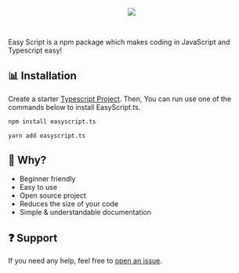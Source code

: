 <p align="center">
  <img src="https://images.easyscript.dev/banner.png" />
</p>

<br />

Easy Script is a npm package which makes coding in JavaScript and Typescript easy!

## 📊 Installation

Create a starter [Typescript Project](https://khalilstemmler.com/blogs/typescript/node-starter-project/). Then, You can run use one of the commands below to install EasyScript.ts.

```bash
npm install easyscript.ts
```

```bash
yarn add easyscript.ts
```

## 🤔 Why?

- Beginner friendly
- Easy to use
- Open source project
- Reduces the size of your code
- Simple & understandable documentation

## ❓ Support

If you need any help, feel free to [open an issue](https://github.com/EasyScriptJS/EasyScriptTS/issues/new/choose).